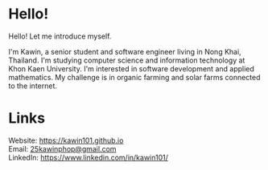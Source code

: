 # Hello!
Hello! Let me introduce myself.

I'm Kawin, a senior student and software engineer living in Nong Khai, Thailand. I'm studying computer science and information technology at Khon Kaen University. I'm interested in software development and applied mathematics. My challenge is in organic farming and solar farms connected to the internet.
# Links
Website: https://kawin101.github.io \
Email: 25kawinphop@gmail.com \
LinkedIn: https://www.linkedin.com/in/kawin101/  
